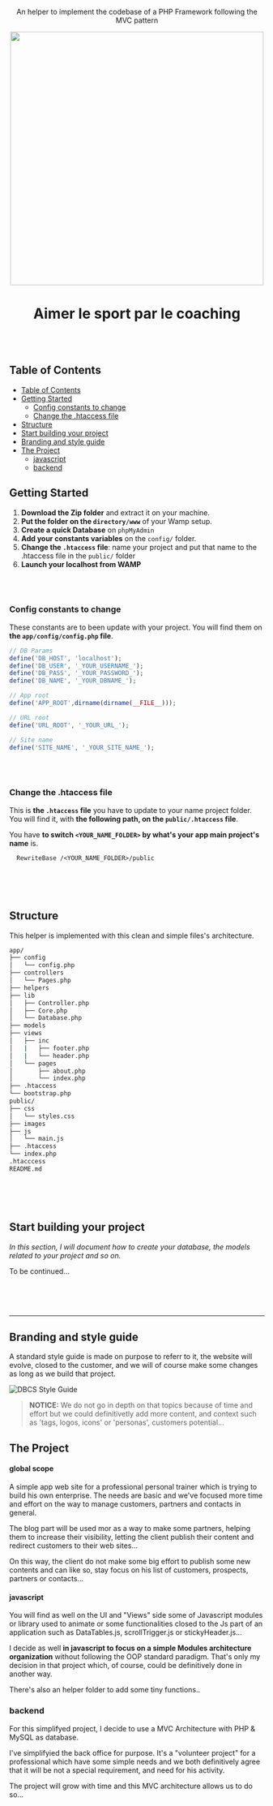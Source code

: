 <div align="center">

  <p>An helper to implement the codebase of a PHP Framework following the MVC pattern</p>

<img src="./public/img/logos/logo-square-dark-1200.png" width='500'></img>

  <h1 align="center">Aimer le sport par le coaching</h1>
  <br>
  <br>

</div>

## Table of Contents

- [Table of Contents](#table-of-contents)
- [Getting Started](#getting-started)
  - [Config constants to change](#config-constants-to-change)
  - [Change the .htaccess file](#change-the-htaccess-file)
- [Structure](#structure)
- [Start building your project](#start-building-your-project)
- [Branding and style guide](#branding-and-style-guide)
- [The Project](#the-project)
  - [javascript](#javascript)
  - [backend](#backend)

## Getting Started

1. **Download the Zip folder** and extract it on your machine.
2. **Put the folder on the `directory/www`** of your Wamp setup.
3. **Create a quick Database** on `phpMyAdmin`
4. **Add your constants variables** on the `config/` folder.
5. **Change the `.htaccess` file**: name your project and put that name to the .htaccess file in the `public/` folder
6. **Launch your localhost from WAMP**

<br>
<br>

### Config constants to change

These constants are to been update with your project.
You will find them on **the `app/config/config.php` file**.

```php
// DB Params
define('DB_HOST', 'localhost');
define('DB_USER', '_YOUR_USERNAME_');
define('DB_PASS', '_YOUR_PASSWORD_');
define('DB_NAME', '_YOUR_DBNAME_');

// App root
define('APP_ROOT',dirname(dirname(__FILE__)));

// URL root
define('URL_ROOT', '_YOUR_URL_');

// Site name
define('SITE_NAME', '_YOUR_SITE_NAME_');
```

<br>
<br>

### Change the .htaccess file

This is **the `.htaccess` file** you have to update to your name project folder.
You will find it, with **the following path, on the `public/.htaccess` file**.

You have **to switch `<YOUR_NAME_FOLDER>` by what's your app main project's name** is.

```
  RewriteBase /<YOUR_NAME_FOLDER>/public
```

<br>
<br>
<br>

## Structure

This helper is implemented with this clean and simple files's architecture.

```sh
app/
├── config
│   └── config.php
├── controllers
│   └── Pages.php
├── helpers
├── lib
│   ├── Controller.php
│   ├── Core.php
│   └── Database.php
├── models
├── views
│   ├── inc
│   |   ├── footer.php
│   |   └── header.php
│   └── pages
│       ├── about.php
│       └── index.php
├── .htaccess
└── bootstrap.php
public/
├── css
│   └── styles.css
├── images
├── js
│   └── main.js
├── .htaccess
└── index.php
.htacccess
README.md

```

<br>
<br>
<br>

## Start building your project

_In this section, I will document how to create your database, the models related to your project and so on._

To be continued...

<br>
<br>
<br>

---

## Branding and style guide

A standard style guide is made on purpose to referr to it, the website will evolve, closed to the customer, and we will of course make some changes as long as we build that project.

![DBCS Style Guide](dbcs-style-guide.jpg)

> **NOTICE:**
> We do not go in depth on that topics because of time and effort but we could definitivetly add more content, and context such as 'tags, logos, icons' or 'personas', customers potential...

## The Project

#### global scope

A simple app web site for a professional personal trainer which is trying to build his own enterprise. The needs are basic and we've focused more time and effort on the way to manage customers, partners and contacts in general.

The blog part will be used mor as a way to make some partners, helping them to increase their visibility, letting the client publish their content and redirect customers to their web sites...

On this way, the client do not make some big effort to publish some new contents and can like so, stay focus on his list of customers, prospects, partners or contacts...

#### javascript

You will find as well on the UI and "Views" side some of Javascript modules or library used to animate or some functionalities closed to the Js part of an application such as DataTables.js, scrollTrigger.js or stickyHeader.js...

I decide as well **in javascript to focus on a simple Modules architecture organization** without following the OOP standard paradigm. That's only my decision in that project which, of course, could be definitively done in another way.

There's also an helper folder to add some tiny functions..

### backend

For this simplifyed project, I decide to use a MVC Architecture with PHP & MySQL as database.

I've simplifyied the back office for purpose.
It's a "volunteer project" for a professional which have some simple needs and we both definitively agree that it will be not a special requirement, and need for his activity.

The project will grow with time and this MVC architecture allows us to do so...
